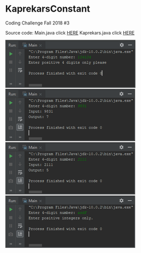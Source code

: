 # KaprekarsConstant
Coding Challenge Fall 2018 #3

Source code:
Main.java click [HERE](https://github.com/techinologic/KaprekarsConstant/blob/master/src/com/company/Main.java)
Kaprekars.java click [HERE](https://github.com/techinologic/KaprekarsConstant/blob/master/src/com/company/Kaprekars.java)

![SS1](https://github.com/techinologic/KaprekarsConstant/blob/master/src/com/company/ss_1.PNG)
![SS2](https://github.com/techinologic/KaprekarsConstant/blob/master/src/com/company/ss_2.PNG)
![SS3](https://github.com/techinologic/KaprekarsConstant/blob/master/src/com/company/ss_3.PNG)
![SS4](https://github.com/techinologic/KaprekarsConstant/blob/master/src/com/company/ss_4.PNG)

